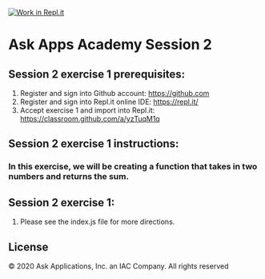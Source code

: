[![Work in Repl.it](https://classroom.github.com/assets/work-in-replit-14baed9a392b3a25080506f3b7b6d57f295ec2978f6f33ec97e36a161684cbe9.svg)](https://classroom.github.com/online_ide?assignment_repo_id=3204313&assignment_repo_type=AssignmentRepo)
# Ask Apps Academy Session 2

## Session 2 exercise 1 prerequisites:
1. Register and sign into Github account: https://github.com
1. Register and sign into Repl.it online IDE: https://repl.it/
1. Accept exercise 1 and import into Repl.it: https://classroom.github.com/a/yzTuqM1q

## Session 2 exercise 1 instructions:
### In this exercise, we will be creating a function that takes in two numbers and returns the sum.

## Session 2 exercise 1:
1. Please see the index.js file for more directions. 

## License 
© 2020 Ask Applications, Inc. an IAC Company. All rights reserved
